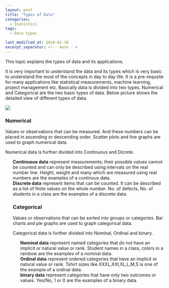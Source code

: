 ```yaml
---
layout: post
title: "Types of Data"
categories:
  - Statistics
tags:
  - Data types

last_modified_at: 2018-01-10
excerpt_separator: <!-- more -->
---
```


This topic explains the types of data and its applications.
<!-- more -->

It is very important to understand the data and its types which is very basic to understand the most of the concepts in day to day life. It is a pre-requsite for many applications like statistical measurements, machine learning, project management etc.
Basically data is divided into two types. Numerical and Categorical are the two basic types of data.
Below picture shows the detailed view of different types of data.

![]({{"/images/Types_data.png"|absolute_url}})

### Numerical

Values or observations that can be measured. And these numbers can be placed in ascending or descending order. Scatter plots and line graphs are used to graph numerical data.

Numerical data is further divided into Continuous and Dicrete.

<ul style="list-style-type:none">

<li>  <b>Continuous data</b> represent measurements; their possible values cannot be counted and can only be described using intervals on the real number line.
Height, weight and many which are measured using real numbers are the examples of a continous data.</li>

<li>  <b>Discrete data</b> represent items that can be counted. It can be described as a list of finite values on the whole number.
No. of defects, No. of students in a class are the examples of a discrete data.</li>

### Categorical

Values or observations that can be sorted into groups or categories. Bar charts and pie graphs are used to graph categorical data.

Categorical data is further divided into Nominal, Ordinal and binary.

<ul style="list-style-type:none">

<li>  <b>Nominal data</b> represent named categories that do not have an implicit or natural value or rank.
Student names in a class, colors in a rainbow are the examples of a nominal data.

<li>  <b>Ordinal data</b> represent ordered categories that have an implicit or natural value or rank.
Tshirt sizes like XXXL,XXl,XL,L,M,S is one of the example of a ordinal data.

<li>  <b>binary data</b> represent categories that have only two outcomes or values.
Yes/No, 1 or 0 are the examples of a binary data.
